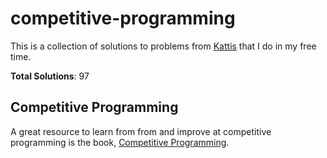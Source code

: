 # competitive-programming

This is a collection of solutions to problems from [Kattis](https://open.kattis.com) that I do in my free time.

**Total Solutions**: 97

## Competitive Programming

A great resource to learn from from and improve at competitive programming is the book, [Competitive Programming](https://cpbook.net/).

